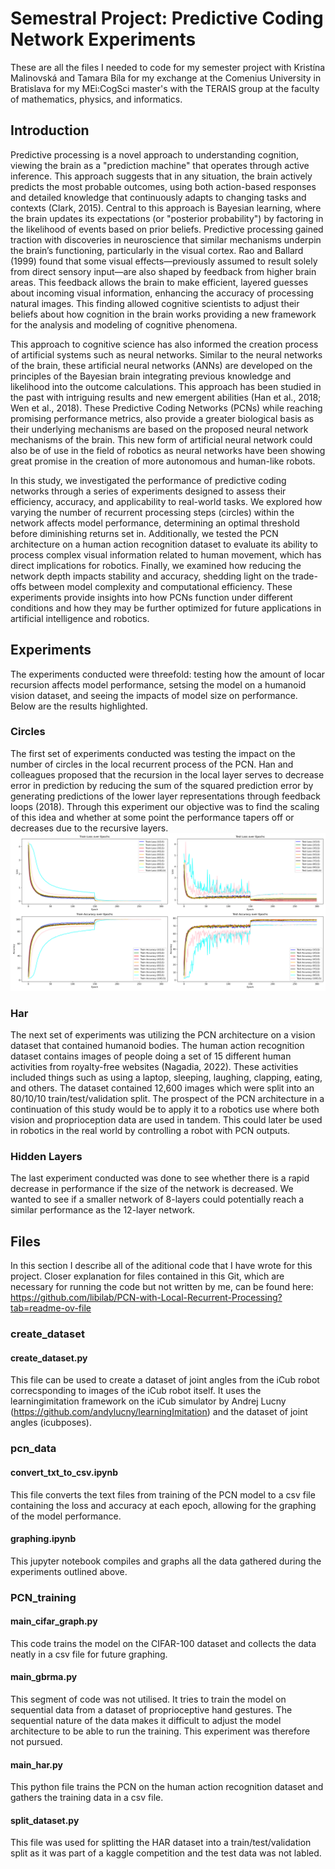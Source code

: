 # Semestral Project: Predictive Coding Network Experiments
These are all the files I needed to code for my semester project with Kristína Malinovská and Tamara Bíla for my exchange at the Comenius University in Bratislava for my MEi:CogSci master's with the TERAIS group at the faculty of mathematics, physics, and informatics.

## Introduction
Predictive processing is a novel approach to understanding cognition, viewing the brain as a "prediction machine" that operates through active inference. This approach suggests that in any situation, the brain actively predicts the most probable outcomes, using both action-based responses and detailed knowledge that continuously adapts to changing tasks and contexts (Clark, 2015). Central to this approach is Bayesian learning, where the brain updates its expectations (or "posterior probability") by factoring in the likelihood of events based on prior beliefs. Predictive processing gained traction with discoveries in neuroscience that similar mechanisms underpin the brain’s functioning, particularly in the visual cortex. Rao and Ballard (1999) found that some visual effects—previously assumed to result solely from direct sensory input—are also shaped by feedback from higher brain areas. This feedback allows the brain to make efficient, layered guesses about incoming visual information, enhancing the accuracy of processing natural images. This finding allowed cognitive scientists to adjust their beliefs about how cognition in the brain works providing a new framework for the analysis and modeling of cognitive phenomena.

This approach to cognitive science has also informed the creation process of artificial systems such as neural networks. Similar to the neural networks of the brain, these artificial neural networks (ANNs) are developed on the principles of the Bayesian brain integrating previous knowledge and likelihood into the outcome calculations. This approach has been studied in the past with intriguing results and new emergent abilities (Han et al., 2018; Wen et al., 2018). These Predictive Coding Networks (PCNs) while reaching promising performance metrics, also provide a greater biological basis as their underlying mechanisms are based on the proposed neural network mechanisms of the brain. This new form of artificial neural network could also be of use in the field of robotics as neural networks have been showing great promise in the creation of more autonomous and human-like robots. 

In this study, we investigated the performance of predictive coding networks through a series of experiments designed to assess their efficiency, accuracy, and applicability to real-world tasks. We explored how varying the number of recurrent processing steps (circles) within the network affects model performance, determining an optimal threshold before diminishing returns set in. Additionally, we tested the PCN architecture on a human action recognition dataset to evaluate its ability to process complex visual information related to human movement, which has direct implications for robotics. Finally, we examined how reducing the network depth impacts stability and accuracy, shedding light on the trade-offs between model complexity and computational efficiency. These experiments provide insights into how PCNs function under different conditions and how they may be further optimized for future applications in artificial intelligence and robotics.

## Experiments
The experiments conducted were threefold: testing how the amount of locar recursion affects model performance, setsing the model on a humanoid vision dataset, and seeing the impacts of model size on performance. Below are the results highlighted.

### Circles
The first set of experiments conducted was testing the impact on the number of circles in the local recurrent process of the PCN. Han and colleagues proposed that the recursion in the local layer serves to decrease error in prediction by reducing the sum of the squared prediction error by generating predictions of the lower layer representations through feedback loops (2018). Through this experiment our objective was to find the scaling of this idea and whether at some point the performance tapers off or decreases due to the recursive layers. 
![circles graph](https://github.com/DominikZeman/SemesterProject_PCN/blob/main/pcn_data/circles_experiment.png?raw=true)

### Har
The next set of experiments was utilizing the PCN architecture on a vision dataset that contained humanoid bodies. The human action recognition dataset contains images of people doing a set of 15 different human activities from royalty-free websites (Nagadia, 2022). These activities included things such as using a laptop, sleeping, laughing, clapping, eating, and others. The dataset contained 12,600 images which were split into an 80/10/10 train/test/validation split. The prospect of the PCN architecture in a continuation of this study would be to apply it to a robotics use where both vision and proprioception data are used in tandem. This could later be used in robotics in the real world by controlling a robot with PCN outputs.

### Hidden Layers
The last experiment conducted was done to see whether there is a rapid decrease in performance if the size of the network is decreased. We wanted to see if a smaller network of 8-layers could potentially reach a similar performance as the 12-layer network. 

## Files
In this section I describe all of the aditional code that I have wrote for this project. Closer explanation for files contained in this Git, which are necessary for running the code but not written by me, can be found here: https://github.com/libilab/PCN-with-Local-Recurrent-Processing?tab=readme-ov-file

### create_dataset
#### create_dataset.py
This file can be used to create a dataset of joint angles from the iCub robot correcsponding to images of the iCub robot itself. It uses the learningimitation framework on the iCub simulator by Andrej Lucny (https://github.com/andylucny/learningImitation) and the dataset of joint angles (icubposes).

### pcn_data
#### convert_txt_to_csv.ipynb
This file converts the text files from training of the PCN model to a csv file containing the loss and accuracy at each epoch, allowing for the graphing of the model performance.
#### graphing.ipynb
This jupyter notebook compiles and graphs all the data gathered during the experiments outlined above.

### PCN_training
#### main_cifar_graph.py
This code trains the model on the CIFAR-100 dataset and collects the data neatly in a csv file for future graphing.

#### main_gbrma.py
This segment of code was not utilised. It tries to train the model on sequential data from a dataset of proprioceptive hand gestures. The sequential nature of the data makes it difficult to adjust the model architecture to be able to run the training. This experiment was therefore not pursued.

#### main_har.py
This python file trains the PCN on the human action recognition dataset and gathers the training data in a csv file.

#### split_dataset.py
This file was used for splitting the HAR dataset into a train/test/validation split as it was part of a kaggle competition and the test data was not labled.
